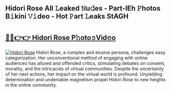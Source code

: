 ## Hidori Rose All 𝙻eaked 𝙽u𝚍es - Part-lEh 𝙿hotos B𝚒kini 𝚅𝚒deo - Hot 𝙿art 𝙻eaks StAGH

# <h2><a href="http://ld092m.urlbe.top/?page=Hidori+Rose">🔗🔗👉👉 Hidori Rose P𝚑oto𝚜Vid𝚎o</a></h2>

[![Hidori Rose](https://i.imgur.com/eBuTRDB.gif)](http://ld092m.urlbe.top/?page=Hidori+Rose)
Hidori Rose, a complex and elusive persona, challenges easy categorization. Her unconventional method of engaging with online audiences has allured and offended critics, stimulating debates on consent, morality, and the intricacies of virtual communities. Despite the uncertainty of her next actions, her impact on the virtual world is profound. Unyielding determination and undeniable magnetism propel Hidori Rose to new heights in the online community.
